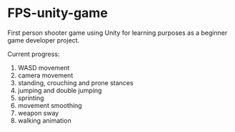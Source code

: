 # FPS-unity-game
First person shooter game using Unity for learning purposes as a beginner game developer project.

Current progress:
1. WASD movement
2. camera movement
3. standing, crouching and prone stances
4. jumping and double jumping
5. sprinting
6. movement smoothing
7. weapon sway
8. walking animation

